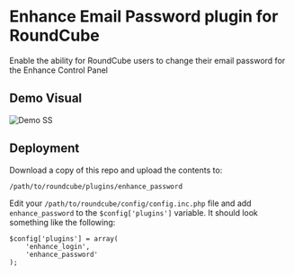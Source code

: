 # Enhance Email Password plugin for RoundCube

Enable the ability for RoundCube users to change their email password for the Enhance Control Panel


## Demo Visual
![Demo SS](https://i.ibb.co/Pr3VbJV/Screenshot-2023-11-29-at-9-09-47-AM.png)

## Deployment

Download a copy of this repo and upload the contents to:
```
/path/to/roundcube/plugins/enhance_password
```

Edit your `/path/to/roundcube/config/config.inc.php` file and add `enhance_password` to the `$config['plugins']` variable. It should look something like the following: 

```
$config['plugins'] = array(
    'enhance_login',
    'enhance_password'
);
```
